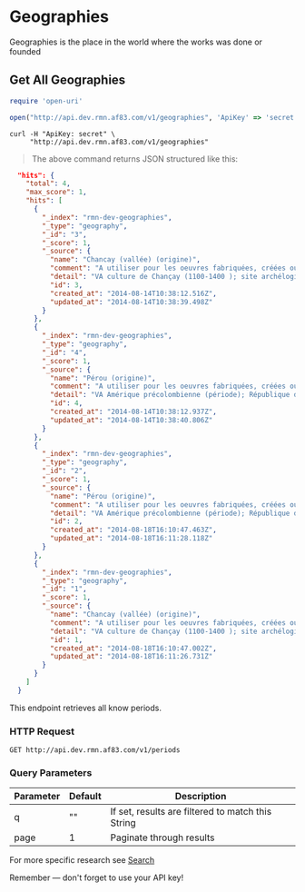 # Geographies

Geographies is the place in the world where the works was done or founded

## Get All Geographies

```ruby
require 'open-uri'

open("http://api.dev.rmn.af83.com/v1/geographies", 'ApiKey' => 'secret')
```


```shell
curl -H "ApiKey: secret" \
     "http://api.dev.rmn.af83.com/v1/geographies"
```

> The above command returns JSON structured like this:

```json
  "hits": {
    "total": 4,
    "max_score": 1,
    "hits": [
      {
        "_index": "rmn-dev-geographies",
        "_type": "geography",
        "_id": "3",
        "_score": 1,
        "_source": {
          "name": "Chancay (vallée) (origine)",
          "comment": "A utiliser pour les oeuvres fabriquées, créées ou découvertes ou in situ",
          "detail": "VA culture de Chançay (1100-1400 ); site archélogique précolombien; sépultures, nécropole (nécropole d'Ancon)",
          "id": 3,
          "created_at": "2014-08-14T10:38:12.516Z",
          "updated_at": "2014-08-14T10:38:39.498Z"
        }
      },
      {
        "_index": "rmn-dev-geographies",
        "_type": "geography",
        "_id": "4",
        "_score": 1,
        "_source": {
          "name": "Pérou (origine)",
          "comment": "A utiliser pour les oeuvres fabriquées, créées ou découvertes ou in situ",
          "detail": "VA Amérique précolombienne (période); République du Pérou, traversé par les Andes ; capitale : Lima",
          "id": 4,
          "created_at": "2014-08-14T10:38:12.937Z",
          "updated_at": "2014-08-14T10:38:40.806Z"
        }
      },
      {
        "_index": "rmn-dev-geographies",
        "_type": "geography",
        "_id": "2",
        "_score": 1,
        "_source": {
          "name": "Pérou (origine)",
          "comment": "A utiliser pour les oeuvres fabriquées, créées ou découvertes ou in situ",
          "detail": "VA Amérique précolombienne (période); République du Pérou, traversé par les Andes ; capitale : Lima",
          "id": 2,
          "created_at": "2014-08-18T16:10:47.463Z",
          "updated_at": "2014-08-18T16:11:28.118Z"
        }
      },
      {
        "_index": "rmn-dev-geographies",
        "_type": "geography",
        "_id": "1",
        "_score": 1,
        "_source": {
          "name": "Chancay (vallée) (origine)",
          "comment": "A utiliser pour les oeuvres fabriquées, créées ou découvertes ou in situ",
          "detail": "VA culture de Chançay (1100-1400 ); site archélogique précolombien; sépultures, nécropole (nécropole d'Ancon)",
          "id": 1,
          "created_at": "2014-08-18T16:10:47.002Z",
          "updated_at": "2014-08-18T16:11:26.731Z"
        }
      }
    ]
  }
```

This endpoint retrieves all know periods.

### HTTP Request

`GET http://api.dev.rmn.af83.com/v1/periods`

### Query Parameters

Parameter | Default | Description
--------- | ------- | -----------
q         | ""      | If set, results are filtered to match this String
page      | 1       | Paginate through results

For more specific research see [Search](/?shell#search)

<aside class="success">
Remember — don't forget to use your API key!
</aside>